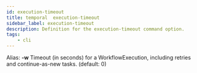 ```yaml
---
id: execution-timeout
title: temporal  execution-timeout
sidebar_label: execution-timeout
description: Definition for the execution-timeout command option.
tags:
	- cli
---
```


Alias: **-w**
Timeout (in seconds) for a WorkflowExecution, including retries and continue-as-new tasks. (default: 0)
